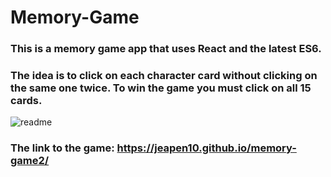 # Memory-Game

### This is a memory game app that uses React and the latest ES6.

### The idea is to click on each character card without clicking on the same one twice. To win the game you must click on all 15 cards.

![readme](https://user-images.githubusercontent.com/37021311/43754442-dd6196c8-99d8-11e8-86cd-03655733c608.jpg)

### The link to the game: https://jeapen10.github.io/memory-game2/


